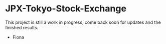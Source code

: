# JPX-Tokyo-Stock-Exchange

This project is still a work in progress, come back soon for updates and the finished results. 

- Fiona
